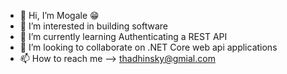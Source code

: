 - 👋 Hi, I’m Mogale 😁
- 👀 I’m interested in building software
- 🌱 I’m currently learning Authenticating a REST API
- 💞️ I’m looking to collaborate on .NET Core web api applications
- 📫 How to reach me --> thadhinsky@gmial.com

<!---
gummy-b/gummy-b is a ✨ special ✨ repository because its `README.md` (this file) appears on your GitHub profile.
You can click the Preview link to take a look at your changes.
--->
